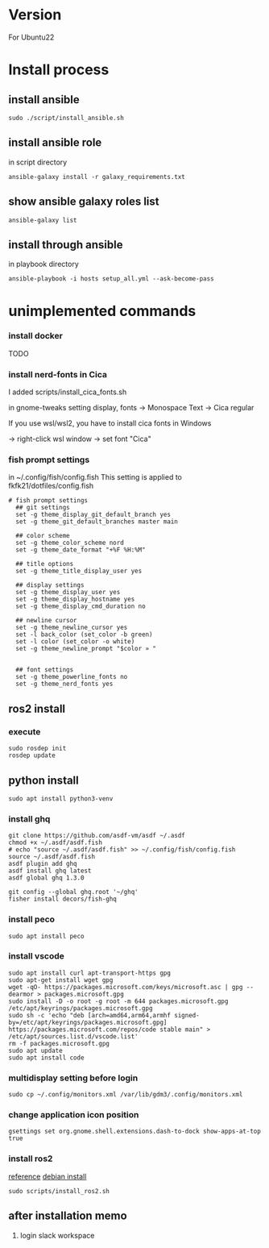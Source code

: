 # Version
For Ubuntu22


# Install process
## install ansible

```
sudo ./script/install_ansible.sh
```

## install ansible role
in script directory
```
ansible-galaxy install -r galaxy_requirements.txt
```
## show ansible galaxy roles list

```
ansible-galaxy list
```

## install through ansible

in playbook directory
```
ansible-playbook -i hosts setup_all.yml --ask-become-pass
```

# unimplemented commands

### install docker
TODO

### install nerd-fonts in Cica
I added scripts/install_cica_fonts.sh


in gnome-tweaks setting display,
fonts -> Monospace Text -> Cica regular

If you use wsl/wsl2, you have to install cica fonts in Windows

-> right-click wsl window -> set font "Cica"

### fish prompt settings
in ~/.config/fish/config.fish
This setting is applied to fkfk21/dotfiles/config.fish
```
# fish prompt settings
  ## git settings
  set -g theme_display_git_default_branch yes
  set -g theme_git_default_branches master main

  ## color scheme
  set -g theme_color_scheme nord
  set -g theme_date_format "+%F %H:%M"

  ## title options
  set -g theme_title_display_user yes

  ## display settings
  set -g theme_display_user yes
  set -g theme_display_hostname yes
  set -g theme_display_cmd_duration no

  ## newline cursor
  set -g theme_newline_cursor yes
  set -l back_color (set_color -b green)
  set -l color (set_color -o white)
  set -g theme_newline_prompt "$color » "


  ## font settings
  set -g theme_powerline_fonts no
  set -g theme_nerd_fonts yes
```

## ros2 install
### execute
```
sudo rosdep init
rosdep update
```
## python install
```
sudo apt install python3-venv
```

### install ghq
```
git clone https://github.com/asdf-vm/asdf ~/.asdf
chmod +x ~/.asdf/asdf.fish
# echo "source ~/.asdf/asdf.fish" >> ~/.config/fish/config.fish
source ~/.asdf/asdf.fish
asdf plugin add ghq
asdf install ghq latest
asdf global ghq 1.3.0
```

```
git config --global ghq.root '~/ghq'
fisher install decors/fish-ghq
```

### install peco
```
sudo apt install peco
```

### install vscode
```
sudo apt install curl apt-transport-https gpg
sudo apt-get install wget gpg
wget -qO- https://packages.microsoft.com/keys/microsoft.asc | gpg --dearmor > packages.microsoft.gpg
sudo install -D -o root -g root -m 644 packages.microsoft.gpg /etc/apt/keyrings/packages.microsoft.gpg
sudo sh -c 'echo "deb [arch=amd64,arm64,armhf signed-by=/etc/apt/keyrings/packages.microsoft.gpg] https://packages.microsoft.com/repos/code stable main" > /etc/apt/sources.list.d/vscode.list'
rm -f packages.microsoft.gpg
sudo apt update
sudo apt install code
```


### multidisplay setting before login
```
sudo cp ~/.config/monitors.xml /var/lib/gdm3/.config/monitors.xml
```

### change application icon position
```
gsettings set org.gnome.shell.extensions.dash-to-dock show-apps-at-top true
```

### install ros2
[reference](https://docs.ros.org/en/humble/Installation.html)
[debian install](https://docs.ros.org/en/humble/Installation/Ubuntu-Install-Debians.html)

```
sudo scripts/install_ros2.sh
```



## after installation memo
1. login slack workspace



